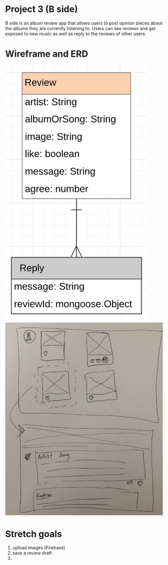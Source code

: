 # Project 3 (B side)
B side is an album review app that allows users to post opinion pieces about the albums they are currently listening to. Users can see reviews and get exposed to new music as well as reply to the reviews of other users.

# Wireframe and ERD
![ERD](/images/ERD.png)
![wireframe](/images/P3-wireframe.jpg)

# Stretch goals
1. upload images (Firebase)
1. save a review draft
1. 